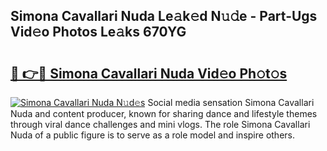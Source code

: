 ## Simona Cavallari Nuda Le𝚊k𝚎d N𝚞𝚍e - Part-Ugs Vid𝚎o Photos Le𝚊ks 670YG

# <h2><a href="http://fbbdhx.evod.top/?m=Simona+Cavallari+Nuda">🔗 👉🔴 Simona Cavallari Nuda Vid𝚎o Ph𝚘t𝚘s</a></h2>

[![Simona Cavallari Nuda N𝚞d𝚎s](https://i.imgur.com/8V9OHl7.gif)](http://fbbdhx.evod.top/?m=Simona+Cavallari+Nuda)
Social media sensation Simona Cavallari Nuda and content producer, known for sharing dance and lifestyle themes through viral dance challenges and mini vlogs. The role Simona Cavallari Nuda of a public figure is to serve as a role model and inspire others. 

